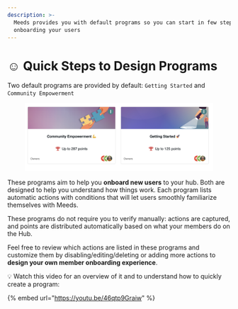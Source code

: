 ```yaml
---
description: >-
  Meeds provides you with default programs so you can start in few steps
  onboarding your users
---
```


# ☺️ Quick Steps to Design Programs

Two default programs are provided by default: `Getting Started` and `Community Empowerment`

<figure><img src="../../.gitbook/assets/default-programs.png" alt=""><figcaption></figcaption></figure>

These programs aim to help you **onboard new users** to your hub. Both are designed to help you understand how things work. Each program lists automatic actions with conditions that will let users smoothly familiarize themselves with Meeds.&#x20;

These programs do not require you to verify manually: actions are captured, and points are distributed automatically based on what your members do on the Hub.

Feel free to review which actions are listed in these programs and customize them by disabling/editing/deleting or adding more actions to **design your own member onboarding experience**.

:bulb: Watch this video for an overview of it and to understand how to quickly create a program:

{% embed url="https://youtu.be/46qtp9Graiw" %}
